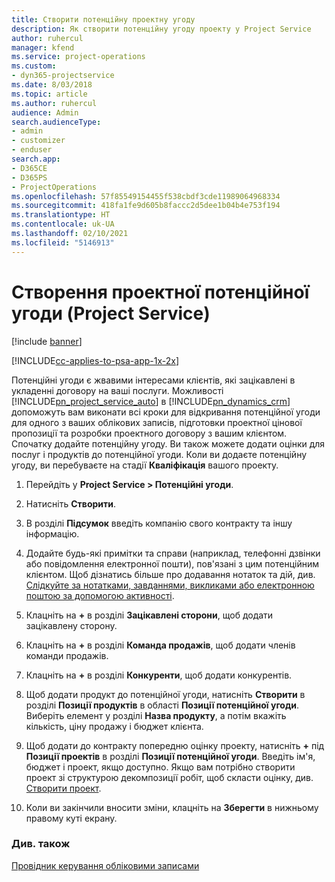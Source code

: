 ```yaml
---
title: Створити потенційну проектну угоду
description: Як створити потенційну угоду проекту у Project Service
author: ruhercul
manager: kfend
ms.service: project-operations
ms.custom:
- dyn365-projectservice
ms.date: 8/03/2018
ms.topic: article
ms.author: ruhercul
audience: Admin
search.audienceType:
- admin
- customizer
- enduser
search.app:
- D365CE
- D365PS
- ProjectOperations
ms.openlocfilehash: 57f85549154455f538cbdf3cde11989064968334
ms.sourcegitcommit: 418fa1fe9d605b8faccc2d5dee1b04b4e753f194
ms.translationtype: HT
ms.contentlocale: uk-UA
ms.lasthandoff: 02/10/2021
ms.locfileid: "5146913"
---
```

# <a name="create-a-project-opportunity-project-service"></a>Створення проектної потенційної угоди (Project Service)

[!include [banner](../includes/psa-now-project-operations.md)]

[!INCLUDE[cc-applies-to-psa-app-1x-2x](../includes/cc-applies-to-psa-app-1x-2x.md)]

Потенційні угоди є жвавими інтересами клієнтів, які зацікавлені в укладенні договору на ваші послуги. Можливості [!INCLUDE[pn_project_service_auto](../includes/pn-project-service-auto.md)] в [!INCLUDE[pn_dynamics_crm](../includes/pn-dynamics-crm.md)] допоможуть вам виконати всі кроки для відкривання потенційної угоди для одного з ваших облікових записів, підготовки проектної цінової пропозиції та розробки проектного договору з вашим клієнтом. Спочатку додайте потенційну угоду. Ви також можете додати оцінки для послуг і продуктів до потенційної угоди. Коли ви додаєте потенційну угоду, ви перебуваєте на стадії **Кваліфікація** вашого проекту.  
  
1.  Перейдіть у **Project Service > Потенційні угоди**.  
  
2.  Натисніть **Створити**.  
  
3.  В розділі **Підсумок** введіть компанію свого контракту та іншу інформацію.  
  
4.  Додайте будь-які примітки та справи (наприклад, телефонні дзвінки або повідомлення електронної пошти), пов'язані з цим потенційним клієнтом. Щоб дізнатись більше про додавання нотаток та дій, див. [Слідкуйте за нотатками, завданнями, викликами або електронною поштою за допомогою активності](https://docs.microsoft.com/dynamics365/customerengagement/on-premises/basics/work-with-activities).  
  
5.  Клацніть на **+** в розділі **Зацікавлені сторони**, щоб додати зацікавлену сторону.  
  
6.  Клацніть на **+** в розділі **Команда продажів**, щоб додати членів команди продажів.  
  
7.  Клацніть на **+** в розділі **Конкуренти**, щоб додати конкурентів.  
  
8.  Щоб додати продукт до потенційної угоди, натисніть **Створити** в розділі **Позиції продуктів** в області **Позиції потенційної угоди**. Виберіть елемент у розділі **Назва продукту**, а потім вкажіть кількість, ціну продажу і бюджет клієнта.  
  
9. Щоб додати до контракту попередню оцінку проекту, натисніть **+** під **Позиції проектів** в розділі **Позиції потенційної угоди**. Введіть ім'я, бюджет і проект, якщо доступно. Якщо вам потрібно створити проект зі структурою декомпозиції робіт, щоб скласти оцінку, див. [Створити проект](../psa/create-project.md).  
  
10. Коли ви закінчили вносити зміни, клацніть на **Зберегти** в нижньому правому куті екрану.  
  
### <a name="see-also"></a>Див. також  
 [Провідник керування обліковими записами](../psa/account-manager-guide.md)
